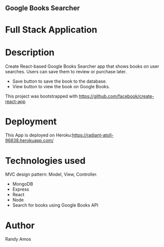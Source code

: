 ## Google Books Searcher

# Full Stack Application

# Description

Create React-based Google Books Searcher app that shows books on user searches. Users can save them to review or purchase later.

- Save button to save the book to the database.
- View button to view the book on Google Books.

This project was bootstrapped with https://github.com/facebook/create-react-app

# Deployment

This App is deployed on Heroku:https://radiant-atoll-96838.herokuapp.com/

# Technologies used

MVC design pattern: Model, View, Controller.




- MongoDB
- Express
- React
- Node
- Search for books using Google Books API

# Author

Randy Amos